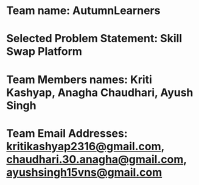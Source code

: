 # Team name: AutumnLearners
# Selected Problem Statement: Skill Swap Platform
# Team Members names: Kriti Kashyap, Anagha Chaudhari, Ayush Singh 
# Team Email Addresses: kritikashyap2316@gmail.com, chaudhari.30.anagha@gmail.com, ayushsingh15vns@gmail.com